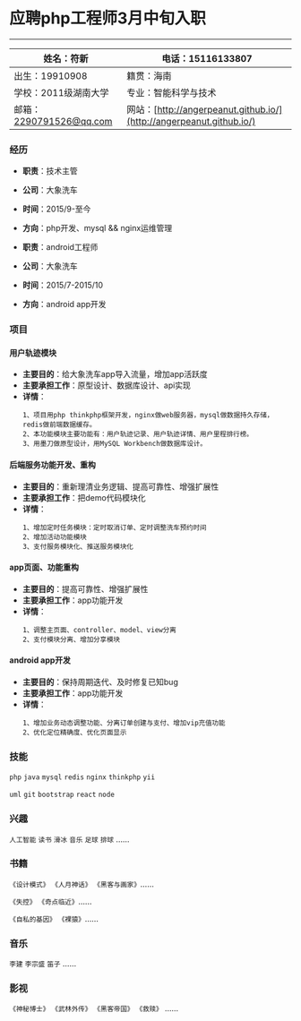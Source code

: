 # 应聘php工程师3月中旬入职
---
|姓名：符新 | 电话：15116133807 |
|---|---|
|出生：19910908 |籍贯：海南|
|学校：2011级湖南大学 |专业：智能科学与技术|
|邮箱：<2290791526@qq.com> |网站：[http://angerpeanut.github.io/](http://angerpeanut.github.io/)|

### 经历
- **职责**：技术主管
- **公司**：大象洗车
- **时间**：2015/9-至今
- **方向**：php开发、mysql && nginx运维管理


- **职责**：android工程师
- **公司**：大象洗车
- **时间**：2015/7-2015/10
- **方向**：android app开发

### 项目
#### 用户轨迹模块
  - **主要目的**：给大象洗车app导入流量，增加app活跃度
  - **主要承担工作**：原型设计、数据库设计、api实现
  - **详情**：
    ```
    1、项目用php thinkphp框架开发，nginx做web服务器，mysql做数据持久存储，redis做前端数据缓存。
    2、本功能模块主要功能有：用户轨迹记录、用户轨迹详情、用户里程排行榜。
    3、用墨刀做原型设计，用MySQL Workbench做数据库设计。
    ```

#### 后端服务功能开发、重构
  - **主要目的**：重新理清业务逻辑、提高可靠性、增强扩展性
  - **主要承担工作**：把demo代码模块化
  - **详情**：
    ```
    1、增加定时任务模块：定时取消订单、定时调整洗车预约时间
    2、增加活动功能模块
    3、支付服务模块化、推送服务模块化
    ```

#### app页面、功能重构
  - **主要目的**：提高可靠性、增强扩展性
  - **主要承担工作**：app功能开发
  - **详情**：
    ```
    1、调整主页面、controller、model、view分离
    2、支付模块分离、增加分享模块
    ```
#### android app开发
  - **主要目的**：保持周期迭代、及时修复已知bug
  - **主要承担工作**：app功能开发
  - **详情**：
    ```
    1、增加业务动态调整功能、分离订单创建与支付、增加vip充值功能
    2、优化定位精确度、优化页面显示
    ```

### 技能
```php``` ```java``` ```mysql``` ```redis``` ```nginx``` ```thinkphp``` ```yii```

```uml``` ```git``` ```bootstrap``` ```react``` ```node```

### 兴趣
```人工智能``` ```读书``` ```滑冰``` ```音乐``` ```足球``` ```排球``` ……

### 书籍
```《设计模式》``` ```《人月神话》``` ```《黑客与画家》```……

```《失控》``` ```《奇点临近》```……

```《自私的基因》``` ```《裸猿》```……
### 音乐
```李建``` ```李宗盛``` ```笛子``` ……
### 影视
```《神秘博士》``` ```《武林外传》``` ```《黑客帝国》``` ```《救赎》``` ……
